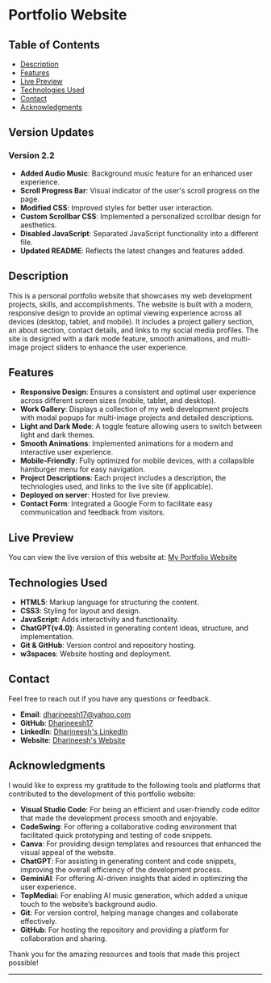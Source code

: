 # Portfolio Website

## Table of Contents

- [Description](#description)
- [Features](#features)
- [Live Preview](#live-preview)
- [Technologies Used](#technologies-used)
- [Contact](#contact)
- [Acknowledgments](#Acknowledgments)

## Version Updates
### Version 2.2
- **Added Audio Music**: Background music feature for an enhanced user experience.
- **Scroll Progress Bar**: Visual indicator of the user's scroll progress on the page.
- **Modified CSS**: Improved styles for better user interaction.
- **Custom Scrollbar CSS**: Implemented a personalized scrollbar design for aesthetics.
- **Disabled JavaScript**: Separated JavaScript functionality into a different file.
- **Updated README**: Reflects the latest changes and features added.


## Description

This is a personal portfolio website that showcases my web development projects, skills, and accomplishments. The website is built with a modern, responsive design to provide an optimal viewing experience across all devices (desktop, tablet, and mobile). It includes a project gallery section, an about section, contact details, and links to my social media profiles. The site is designed with a dark mode feature, smooth animations, and multi-image project sliders to enhance the user experience.

## Features

- **Responsive Design**: Ensures a consistent and optimal user experience across different screen sizes (mobile, tablet, and desktop).
- **Work Gallery**: Displays a collection of my web development projects with modal popups for multi-image projects and detailed descriptions.
- **Light and Dark Mode**: A toggle feature allowing users to switch between light and dark themes.
- **Smooth Animations**: Implemented animations for a modern and interactive user experience.
- **Mobile-Friendly**: Fully optimized for mobile devices, with a collapsible hamburger menu for easy navigation.
- **Project Descriptions**: Each project includes a description, the technologies used, and links to the live site (if applicable).
- **Deployed on server**: Hosted for live preview.
- **Contact Form**: Integrated a Google Form to facilitate easy communication and feedback from visitors.

## Live Preview

You can view the live version of this website at: [My Portfolio Website](https://dharineesh17.w3spaces.com/)

## Technologies Used

- **HTML5**: Markup language for structuring the content.
- **CSS3**: Styling for layout and design.
- **JavaScript**: Adds interactivity and functionality.
- **ChatGPT(v4.0)**: Assisted in generating content ideas, structure, and implementation.
- **Git & GitHub**: Version control and repository hosting.
- **w3spaces**: Website hosting and deployment.

## Contact

Feel free to reach out if you have any questions or feedback.

- **Email**: dharineesh17@yahoo.com
- **GitHub**: [Dharineesh17](https://github.com/dharineesh17)
- **LinkedIn**: [Dharineesh's LinkedIn](https://linkedin.com/in/dharineesh17)
- **Website**: [Dharineesh's Website](https://dharineesh17.github.io/PortfolioWebsite/)

## Acknowledgments

I would like to express my gratitude to the following tools and platforms that contributed to the development of this portfolio website:

- **Visual Studio Code**: For being an efficient and user-friendly code editor that made the development process smooth and enjoyable.
- **CodeSwing**: For offering a collaborative coding environment that facilitated quick prototyping and testing of code snippets.
- **Canva**: For providing design templates and resources that enhanced the visual appeal of the website.
- **ChatGPT**: For assisting in generating content and code snippets, improving the overall efficiency of the development process.
- **GeminiAI**: For offering AI-driven insights that aided in optimizing the user experience.
- **TopMediai**: For enabling AI music generation, which added a unique touch to the website’s background audio.
- **Git**: For version control, helping manage changes and collaborate effectively.
- **GitHub**: For hosting the repository and providing a platform for collaboration and sharing.

Thank you for the amazing resources and tools that made this project possible!


---